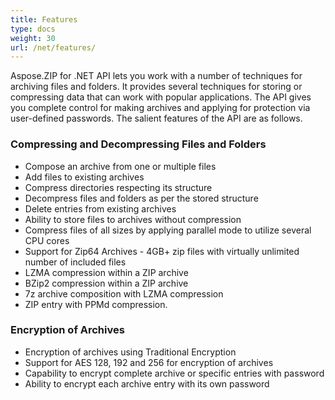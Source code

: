 ```yaml
---
title: Features
type: docs
weight: 30
url: /net/features/
---
```


Aspose.ZIP for .NET API lets you work with a number of techniques for archiving files and folders. It provides several techniques for storing or compressing data that can work with popular applications. The API gives you complete control for making archives and applying for protection via user-defined passwords. The salient features of the API are as follows.
### **Compressing and Decompressing Files and Folders**
- Compose an archive from one or multiple files
- Add files to existing archives
- Compress directories respecting its structure
- Decompress files and folders as per the stored structure
- Delete entries from existing archives
- Ability to store files to archives without compression
- Compress files of all sizes by applying parallel mode to utilize several CPU cores
- Support for Zip64 Archives - 4GB+ zip files with virtually unlimited number of included files
- LZMA compression within a ZIP archive
- BZip2 compression within a ZIP archive
- 7z archive composition with LZMA compression
- ZIP entry with PPMd compression.
### **Encryption of Archives**
- Encryption of archives using Traditional Encryption
- Support for AES 128, 192 and 256 for encryption of archives
- Capability to encrypt complete archive or specific entries with password
- Ability to encrypt each archive entry with its own password
